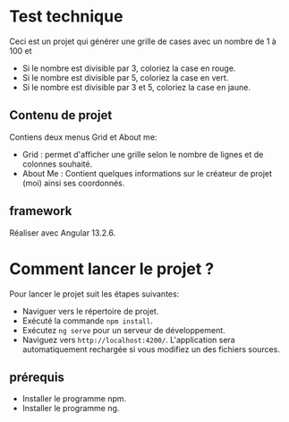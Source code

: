 # Test technique

 Ceci est un projet qui générer une grille de cases avec un nombre de 1 à 100 et 

- Si le nombre est divisible par 3, coloriez la case en rouge.
- Si le nombre est divisible par 5, coloriez la case en vert.
- Si le nombre est divisible par 3 et 5, coloriez la case en jaune. 

## Contenu de projet 
Contiens deux menus Grid et About me:
- Grid : permet d'afficher une grille selon le nombre de lignes et de colonnes souhaité.
- About Me : Contient quelques informations sur le créateur de projet (moi) ainsi ses coordonnés.

## framework
Réaliser avec Angular 13.2.6. 

# Comment lancer le projet ?

Pour lancer le projet suit les étapes suivantes:

- Naviguer vers le répertoire de projet.
- Exécuté la commande `npm install`.
- Exécutez `ng serve` pour un serveur de développement. 
- Naviguez vers `http://localhost:4200/`. L'application sera automatiquement rechargée si vous modifiez un des fichiers sources.


## prérequis 
- Installer le programme npm.
- Installer  le programme ng. 









